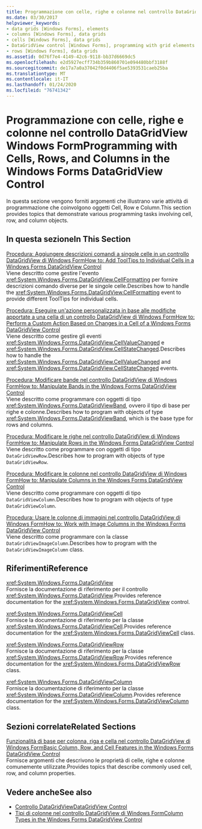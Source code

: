 ```yaml
---
title: Programmazione con celle, righe e colonne nel controllo DataGridView
ms.date: 03/30/2017
helpviewer_keywords:
- data grids [Windows Forms], elements
- columns [Windows Forms], data grids
- cells [Windows Forms], data grids
- DataGridView control [Windows Forms], programming with grid elements
- rows [Windows Forms], data grids
ms.assetid: 0d76f7e4-4149-42c6-9118-bb37d6669dc5
ms.openlocfilehash: e2d5927ecff734b359b860701e094480bbf3188f
ms.sourcegitcommit: de17a7a0a37042f0d4406f5ae5393531caeb25ba
ms.translationtype: MT
ms.contentlocale: it-IT
ms.lasthandoff: 01/24/2020
ms.locfileid: "76741342"
---
```

# <a name="programming-with-cells-rows-and-columns-in-the-windows-forms-datagridview-control"></a><span data-ttu-id="723a1-102">Programmazione con celle, righe e colonne nel controllo DataGridView Windows Form</span><span class="sxs-lookup"><span data-stu-id="723a1-102">Programming with Cells, Rows, and Columns in the Windows Forms DataGridView Control</span></span>
<span data-ttu-id="723a1-103">In questa sezione vengono forniti argomenti che illustrano varie attività di programmazione che coinvolgono oggetti Cell, Row e Column.</span><span class="sxs-lookup"><span data-stu-id="723a1-103">This section provides topics that demonstrate various programming tasks involving cell, row, and column objects.</span></span>  
  
## <a name="in-this-section"></a><span data-ttu-id="723a1-104">In questa sezione</span><span class="sxs-lookup"><span data-stu-id="723a1-104">In This Section</span></span>  
 [<span data-ttu-id="723a1-105">Procedura: Aggiungere descrizioni comandi a singole celle in un controllo DataGridView di Windows Form</span><span class="sxs-lookup"><span data-stu-id="723a1-105">How to: Add ToolTips to Individual Cells in a Windows Forms DataGridView Control</span></span>](add-tooltips-to-individual-cells-in-a-wf-datagridview-control.md)  
 <span data-ttu-id="723a1-106">Viene descritto come gestire l'evento <xref:System.Windows.Forms.DataGridView.CellFormatting> per fornire descrizioni comando diverse per le singole celle.</span><span class="sxs-lookup"><span data-stu-id="723a1-106">Describes how to handle the <xref:System.Windows.Forms.DataGridView.CellFormatting> event to provide different ToolTips for individual cells.</span></span>  
  
 [<span data-ttu-id="723a1-107">Procedura: Eseguire un'azione personalizzata in base alle modifiche apportate a una cella di un controllo DataGridView di Windows Form</span><span class="sxs-lookup"><span data-stu-id="723a1-107">How to: Perform a Custom Action Based on Changes in a Cell of a Windows Forms DataGridView Control</span></span>](perform-a-custom-action-based-on-changes-in-a-cell-of-a-datagrid.md)  
 <span data-ttu-id="723a1-108">Viene descritto come gestire gli eventi <xref:System.Windows.Forms.DataGridView.CellValueChanged> e <xref:System.Windows.Forms.DataGridView.CellStateChanged>.</span><span class="sxs-lookup"><span data-stu-id="723a1-108">Describes how to handle the <xref:System.Windows.Forms.DataGridView.CellValueChanged> and <xref:System.Windows.Forms.DataGridView.CellStateChanged> events.</span></span>  
  
 [<span data-ttu-id="723a1-109">Procedura: Modificare bande nel controllo DataGridView di Windows Form</span><span class="sxs-lookup"><span data-stu-id="723a1-109">How to: Manipulate Bands in the Windows Forms DataGridView Control</span></span>](how-to-manipulate-bands-in-the-windows-forms-datagridview-control.md)  
 <span data-ttu-id="723a1-110">Viene descritto come programmare con oggetti di tipo <xref:System.Windows.Forms.DataGridViewBand>, ovvero il tipo di base per righe e colonne.</span><span class="sxs-lookup"><span data-stu-id="723a1-110">Describes how to program with objects of type <xref:System.Windows.Forms.DataGridViewBand>, which is the base type for rows and columns.</span></span>  
  
 [<span data-ttu-id="723a1-111">Procedura: Modificare le righe nel controllo DataGridView di Windows Form</span><span class="sxs-lookup"><span data-stu-id="723a1-111">How to: Manipulate Rows in the Windows Forms DataGridView Control</span></span>](how-to-manipulate-rows-in-the-windows-forms-datagridview-control.md)  
 <span data-ttu-id="723a1-112">Viene descritto come programmare con oggetti di tipo `DataGridViewRow`.</span><span class="sxs-lookup"><span data-stu-id="723a1-112">Describes how to program with objects of type `DataGridViewRow`.</span></span>  
  
 [<span data-ttu-id="723a1-113">Procedura: Modificare le colonne nel controllo DataGridView di Windows Form</span><span class="sxs-lookup"><span data-stu-id="723a1-113">How to: Manipulate Columns in the Windows Forms DataGridView Control</span></span>](how-to-manipulate-columns-in-the-windows-forms-datagridview-control.md)  
 <span data-ttu-id="723a1-114">Viene descritto come programmare con oggetti di tipo `DataGridViewColumn`.</span><span class="sxs-lookup"><span data-stu-id="723a1-114">Describes how to program with objects of type `DataGridViewColumn`.</span></span>  
  
 [<span data-ttu-id="723a1-115">Procedura: Usare le colonne di immagini nel controllo DataGridView di Windows Form</span><span class="sxs-lookup"><span data-stu-id="723a1-115">How to: Work with Image Columns in the Windows Forms DataGridView Control</span></span>](how-to-work-with-image-columns-in-the-windows-forms-datagridview-control.md)  
 <span data-ttu-id="723a1-116">Viene descritto come programmare con la classe `DataGridViewImageColumn`.</span><span class="sxs-lookup"><span data-stu-id="723a1-116">Describes how to program with the `DataGridViewImageColumn` class.</span></span>  
  
## <a name="reference"></a><span data-ttu-id="723a1-117">Riferimenti</span><span class="sxs-lookup"><span data-stu-id="723a1-117">Reference</span></span>  
 <xref:System.Windows.Forms.DataGridView>  
 <span data-ttu-id="723a1-118">Fornisce la documentazione di riferimento per il controllo <xref:System.Windows.Forms.DataGridView>.</span><span class="sxs-lookup"><span data-stu-id="723a1-118">Provides reference documentation for the <xref:System.Windows.Forms.DataGridView> control.</span></span>  
  
 <xref:System.Windows.Forms.DataGridViewCell>  
 <span data-ttu-id="723a1-119">Fornisce la documentazione di riferimento per la classe <xref:System.Windows.Forms.DataGridViewCell>.</span><span class="sxs-lookup"><span data-stu-id="723a1-119">Provides reference documentation for the <xref:System.Windows.Forms.DataGridViewCell> class.</span></span>  
  
 <xref:System.Windows.Forms.DataGridViewRow>  
 <span data-ttu-id="723a1-120">Fornisce la documentazione di riferimento per la classe <xref:System.Windows.Forms.DataGridViewRow>.</span><span class="sxs-lookup"><span data-stu-id="723a1-120">Provides reference documentation for the <xref:System.Windows.Forms.DataGridViewRow> class.</span></span>  
  
 <xref:System.Windows.Forms.DataGridViewColumn>  
 <span data-ttu-id="723a1-121">Fornisce la documentazione di riferimento per la classe <xref:System.Windows.Forms.DataGridViewColumn>.</span><span class="sxs-lookup"><span data-stu-id="723a1-121">Provides reference documentation for the <xref:System.Windows.Forms.DataGridViewColumn> class.</span></span>  
  
## <a name="related-sections"></a><span data-ttu-id="723a1-122">Sezioni correlate</span><span class="sxs-lookup"><span data-stu-id="723a1-122">Related Sections</span></span>  
 [<span data-ttu-id="723a1-123">Funzionalità di base per colonna, riga e cella nel controllo DataGridView di Windows Form</span><span class="sxs-lookup"><span data-stu-id="723a1-123">Basic Column, Row, and Cell Features in the Windows Forms DataGridView Control</span></span>](basic-column-row-and-cell-features-wf-datagridview-control.md)  
 <span data-ttu-id="723a1-124">Fornisce argomenti che descrivono le proprietà di celle, righe e colonne comunemente utilizzate.</span><span class="sxs-lookup"><span data-stu-id="723a1-124">Provides topics that describe commonly used cell, row, and column properties.</span></span>  
  
## <a name="see-also"></a><span data-ttu-id="723a1-125">Vedere anche</span><span class="sxs-lookup"><span data-stu-id="723a1-125">See also</span></span>

- [<span data-ttu-id="723a1-126">Controllo DataGridView</span><span class="sxs-lookup"><span data-stu-id="723a1-126">DataGridView Control</span></span>](datagridview-control-windows-forms.md)
- [<span data-ttu-id="723a1-127">Tipi di colonne nel controllo DataGridView di Windows Form</span><span class="sxs-lookup"><span data-stu-id="723a1-127">Column Types in the Windows Forms DataGridView Control</span></span>](column-types-in-the-windows-forms-datagridview-control.md)
